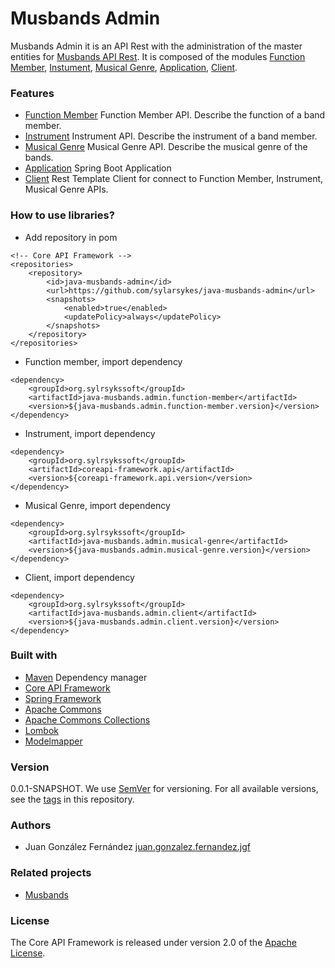 # Musbands Admin

Musbands Admin it is an API Rest with the administration of the master entities for [Musbands API Rest](https://github.com/sylarsykes/java-musbands). It is composed of the modules [Function Member](https://github.com/sylarsykes/java-musbands-admin/tree/master/java-musbands-admin.function-member), [Instument](https://github.com/sylarsykes/java-musbands-admin/tree/master/java-musbands-admin.instrument), [Musical Genre](https://github.com/sylarsykes/java-musbands-admin/tree/master/java-musbands-admin.musical-genre), [Application](https://github.com/sylarsykes/java-musbands-admin/tree/master/java-musbands-admin.application), [Client](https://github.com/sylarsykes/java-musbands-admin/tree/master/java-musbands-admin.client).


### Features
* [Function Member](https://github.com/sylarsykes/java-musbands-admin/tree/master/java-musbands-admin.function-member) Function Member API. Describe the function of a band member.
* [Instrument](https://github.com/sylarsykes/java-musbands-admin/tree/master/java-musbands-admin.instrument) Instrument API. Describe the instrument of a band member.
* [Musical Genre](https://github.com/sylarsykes/java-musbands-admin/tree/master/java-musbands-admin.musical-genre) Musical Genre API. Describe the musical genre of the bands.
* [Application](https://github.com/sylarsykes/java-musbands-admin/tree/master/java-musbands-admin.application) Spring Boot Application
* [Client](https://github.com/sylarsykes/java-musbands-admin/tree/master/java-musbands-admin.client) Rest Template Client for connect to Function Member, Instrument, Musical Genre APIs.

### How to use libraries?

- Add repository in pom

```
<!-- Core API Framework -->
<repositories>
	<repository>
		<id>java-musbands-admin</id>
		<url>https://github.com/sylarsykes/java-musbands-admin</url>
		<snapshots>
			<enabled>true</enabled>
			<updatePolicy>always</updatePolicy>
		</snapshots>
	</repository>
</repositories>
```


- Function member, import dependency

```
<dependency>
	<groupId>org.sylrsykssoft</groupId>
	<artifactId>java-musbands.admin.function-member</artifactId>
	<version>${java-musbands.admin.function-member.version}</version>
</dependency>
```

- Instrument, import dependency

```
<dependency>	
	<groupId>org.sylrsykssoft</groupId>
	<artifactId>coreapi-framework.api</artifactId>
	<version>${coreapi-framework.api.version</version>
</dependency>
```

- Musical Genre, import dependency

```
<dependency>
	<groupId>org.sylrsykssoft</groupId>
	<artifactId>java-musbands.admin.musical-genre</artifactId>
	<version>${java-musbands.admin.musical-genre.version}</version>
</dependency>
```

- Client, import dependency

```
<dependency>
	<groupId>org.sylrsykssoft</groupId>
	<artifactId>java-musbands.admin.client</artifactId>
	<version>${java-musbands.admin.client.version}</version>
</dependency>
```


### Built with

- [Maven](https://mvnrepository.com/) Dependency manager
- [Core API Framework](https://github.com/sylarsykes/coreapi-framework)
- [Spring Framework](https://github.com/spring-projects/spring-framework)
- [Apache Commons](https://github.com/apache/commons-lang)
- [Apache Commons Collections](https://github.com/apache/commons-collections/)
- [Lombok](https://projectlombok.org/)
- [Modelmapper](http://modelmapper.org/getting-started/)


### Version

0.0.1-SNAPSHOT. We use [SemVer](https://semver.org/) for versioning. For all available versions, see the [tags](https://github.com/sylarsykes/coreapi-framework/tags) in this repository.


### Authors

- Juan González Fernández [juan.gonzalez.fernandez.jgf](https://github.com/sylarsykes)


### Related projects

- [Musbands](https://github.com/sylarsykes/java-musbands)


### License

The Core API Framework is released under version 2.0 of the [Apache License](https://www.apache.org/licenses/LICENSE-2.0).
